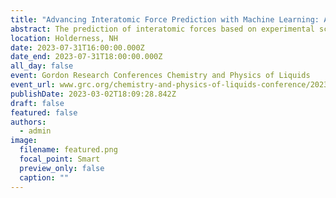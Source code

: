 ```yaml
---
title: "Advancing Interatomic Force Prediction with Machine Learning: Accelerated Methods for Extracting Force Fields from Experimental Scattering Measurements"
abstract: The prediction of interatomic forces based on experimental scattering data represents a significant and longstanding inverse problem in statistical mechanics, both from a theoretical and computational standpoint. However, one of the primary hurdles faced by data-driven solutions to such inverse problems lies in the computational burden associated with evaluating complex models of fluid structures. In this study, we propose a novel approach employing a collection of discrete Gaussian process surrogate models to accelerate the estimation of structure factors from molecular dynamics simulations. This, in turn, facilitates force field optimization using probabilistic machine learning techniques. By applying this innovative technique to a (n-6) Mie fluid, we have found that crucial details regarding the interatomic force can be accurately determined within the bounds of uncertainty inherent in existing experimental scattering instruments. This finding challenges the widely held belief that the overall structure of liquids is relatively insensitive to variations in interatomic forces. As a result, we can now conclude that machine learning-accelerated methods for characterizing structure factors and quantifying uncertainty represent a highly promising and valuable tool for investigating the self-assembly and fundamental interatomic interactions underlying the structural properties of liquid state materials.
location: Holderness, NH
date: 2023-07-31T16:00:00.000Z
date_end: 2023-07-31T18:00:00.000Z
all_day: false
event: Gordon Research Conferences Chemistry and Physics of Liquids
event_url: www.grc.org/chemistry-and-physics-of-liquids-conference/2023/
publishDate: 2023-03-02T18:09:28.842Z
draft: false
featured: false
authors:
  - admin
image:
  filename: featured.png
  focal_point: Smart
  preview_only: false
  caption: ""
---
```

